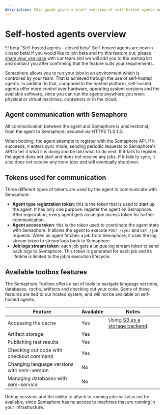 ```yaml
---
description: This guide gives a brief overview of self-hosted agents and how they work.
---
```

# Self-hosted agents overview
!!! beta "Self-hosted agents - closed beta"
    Self-hosted agents are now in closed beta! If you would like to join beta and try this feature out, please [share your use case](https://semaphoreci.com/contact) with our team and we will add you to the waiting list and contact you after confirming that the feature suits your requirements. 

Semaphore allows you to run your jobs in an environment which is controlled by your team. That is achieved through the use of self-hosted agents. In addition to that, compared to the hosted platform, self-hosted agents offer more control over hardware, operating system versions and the available software, since you can run the agents anywhere you want: physical or virtual machines, containers or in the cloud.

## Agent communication with Semaphore

All communication between the agent and Semaphore is unidirectional, from the agent to Semaphore, secured via HTTPS TLS 1.3.

When booting, the agent attempts to register with the Semaphore API. If it succeeds, it enters sync mode, sending periodic requests to Semaphore's API to tell it what it is doing and be told what to do next. If it fails to register, the agent does not start and does not receive any jobs. If it fails to sync, it also does not receive any more jobs and will eventually shutdown.

## Tokens used for communication

Three different types of tokens are used by the agent to communicate with Semaphore:

- **Agent type registration token**: this is the token that is used to start up the agent. It has only one purpose: register the agent on Semaphore. After registration, every agent gets an unique access token for further communication.
- **Agent access token**: this is the token used to coordinate the agent state with Semaphore. It allows the agent to execute `POST /sync` and `GET /job` requests. When an agent fetches a job from Semaphore, it uses the log stream token to stream logs back to Semaphore.
- **Job logs stream token**: each job gets a unique log stream token to send back logs to Semaphore. This token is generated for each job and its lifetime is limited to the job's execution lifecycle.

## Available toolbox features

The Semaphore Toolbox offers a set of tools to navigate language versions, databases, cache, artifacts and checking out your code. Some of these features are tied to our hosted system, and will not be available on self-hosted agents.

| Feature                                     | Available | Notes                                           |
|---------------------------------------------|-----------|-------------------------------------------------|
| Accessing the cache                         | Yes       | Using [S3 as a storage backend][cache with s3]. |
| Artifact storage                            | Yes       |                                                 |
| Publishing test results                     | Yes       |                                                 |
| Checking out code with checkout command     | Yes       |                                                 |
| Changing language versions with sem-version | No        |                                                 |
| Managing databases with sem-service         | No        |                                                 |

Debug sessions and the ability to attach to running jobs will also not be available, since Semaphore has no access to machines that are running in your infrastructure.

[cache with s3]: ./set-up-caching-on-aws-s3.md
